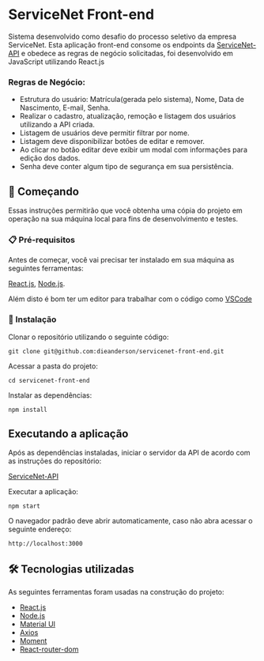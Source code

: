 # ServiceNet Front-end

Sistema desenvolvido como desafio do processo seletivo da empresa ServiceNet. Esta aplicação front-end consome os endpoints da 
[ServiceNet-API](https://github.com/dieanderson/servicenet-api) e obedece as regras de negócio solicitadas, foi desenvolvido em 
JavaScript utilizando React.js

### Regras de Negócio:

- Estrutura do usuário: Matrícula(gerada pelo sistema), Nome, Data de Nascimento, E-mail, Senha.
- Realizar o cadastro, atualização, remoção e listagem dos usuários utilizando a API criada.
- Listagem de usuários deve permitir filtrar por nome.
- Listagem deve disponibilizar botões de editar e remover.
- Ao clicar no botão editar deve exibir um modal com informações para edição dos dados.
- Senha deve conter algum tipo de segurança em sua persistência.

## 🚀 Começando

Essas instruções permitirão que você obtenha uma cópia do projeto em operação na sua máquina local para fins de desenvolvimento e testes.

### 📋 Pré-requisitos

Antes de começar, você vai precisar ter instalado em sua máquina as seguintes ferramentas:

[React.js](https://pt-br.reactjs.org/), [Node.js](https://nodejs.org/). 

Além disto é bom ter um editor para trabalhar com o código como [VSCode](https://code.visualstudio.com/)

### 🔧 Instalação

Clonar o repositório utilizando o seguinte código:

```
git clone git@github.com:dieanderson/servicenet-front-end.git
```

Acessar a pasta do projeto:

```
cd servicenet-front-end
```

Instalar as dependências:

```
npm install
```

## Executando a aplicação

Após as dependências instaladas, iniciar o servidor da API de acordo com as instruções do repositório:

[ServiceNet-API](https://github.com/dieanderson/servicenet-api) 

Executar a aplicação:

```
npm start
```

O navegador padrão deve abrir automaticamente, caso não abra acessar o seguinte endereço:

```
http://localhost:3000
```

## 🛠️ Tecnologias utilizadas

As seguintes ferramentas foram usadas na construção do projeto:

- [React.js](https://pt-br.reactjs.org/)
- [Node.js](https://nodejs.org/)
- [Material UI](https://mui.com/pt/)
- [Axios](https://axios-http.com/ptbr/docs/intro)
- [Moment](https://momentjs.com/)
- [React-router-dom](https://www.npmjs.com/package/react-router-dom)

